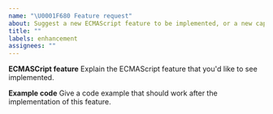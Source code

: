 ```yaml
---
name: "\U0001F680 Feature request"
about: Suggest a new ECMAScript feature to be implemented, or a new capability of the engine.
title: ""
labels: enhancement
assignees: ""
---
```


<!--
Thank you for adding a feature request to Boa! As this is an experimental JavaScript engine, there will probably be many ECMAScript features left to implement. In order to understand the feature request as best as possible, please fill the following template. Feel free to add or remove sections as needed.
-->

**ECMASCript feature**
Explain the ECMAScript feature that you'd like to see implemented.

<!-- E.g.:
I would like to see `switch` statement parsing and execution implemented. [ECMAScript specification][spec].

[spec]: https://www.ecma-international.org/ecma-262/10.0/index.html#sec-switch-statement
-->

**Example code**
Give a code example that should work after the implementation of this feature.

<!-- E.g.:
This code should now work and give the expected result:
```javascript
let a = "hello";
let b;
switch (a) {
    case 'hello':
        b = 'world';
        break;
    case 'world':
        b = 'hello';
        break;
    default:
        b = 'hello world';
}
b;
```
The expected output is `world`.
-->
